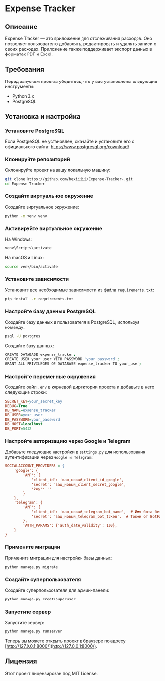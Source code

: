 
# Expense Tracker

## Описание

Expense Tracker — это приложение для отслеживания расходов. Оно позволяет пользователю добавлять, редактировать и удалять записи о своих расходах. Приложение также поддерживает экспорт данных в форматах PDF и Excel.

## Требования

Перед запуском проекта убедитесь, что у вас установлены следующие инструменты:

- Python 3.x
- PostgreSQL

## Установка и настройка

### Установите PostgreSQL

Если PostgreSQL не установлен, скачайте и установите его с официального сайта: https://www.postgresql.org/download/

### Клонируйте репозиторий

Склонируйте проект на вашу локальную машину:

```bash
git clone https://github.com/bexiiiii/Expense-Tracker-.git
cd Expense-Tracker
```

### Создайте виртуальное окружение

Создайте виртуальное окружение:

```bash
python -m venv venv
```

### Активируйте виртуальное окружение

На Windows:

```bash
venv\Scripts\activate
```

На macOS и Linux:

```bash
source venv/bin/activate
```

### Установите зависимости

Установите все необходимые зависимости из файла `requirements.txt`:

```bash
pip install -r requirements.txt
```

### Настройте базу данных PostgreSQL

Создайте базу данных и пользователя в PostgreSQL, используя команду:

```bash
psql -U postgres
```

Создайте базу данных:

```bash
CREATE DATABASE expense_tracker;
CREATE USER your_user WITH PASSWORD 'your_password';
GRANT ALL PRIVILEGES ON DATABASE expense_tracker TO your_user;
```

### Настройте переменные окружения

Создайте файл `.env` в корневой директории проекта и добавьте в него следующие строки:

```ini
SECRET_KEY=your_secret_key
DEBUG=True
DB_NAME=expense_tracker
DB_USER=your_user
DB_PASSWORD=your_password
DB_HOST=localhost
DB_PORT=5432
```



### Настройте авторизацию через Google и Telegram
 Добавьте следующие настройки в `settings.py` для использования аутентификации через `Google и Telegram`:


```ini
SOCIALACCOUNT_PROVIDERS = {
    'google': {
        'APP': {
            'client_id': 'ваш_новый_client_id_google',
            'secret': 'ваш_новый_client_secret_google',
            'key': ''
        }
    },
    'telegram': {
        'APP': {
            'client_id': 'ваш_новый_telegram_bot_name',  # Имя бота без @
            'secret': 'ваш_новый_telegram_bot_token',  # Токен от BotFather
        },
        'AUTH_PARAMS': {'auth_date_validity': 100},
    }
}
```


### Примените миграции

Примените миграции для настройки базы данных:

```bash
python manage.py migrate
```

### Создайте суперпользователя

Создайте суперпользователя для админ-панели:

```bash
python manage.py createsuperuser
```

### Запустите сервер

Запустите сервер:

```bash
python manage.py runserver
```

Теперь вы можете открыть проект в браузере по адресу [http://127.0.0.1:8000/](http://127.0.0.1:8000/).

## Лицензия

Этот проект лицензирован под MIT License.
